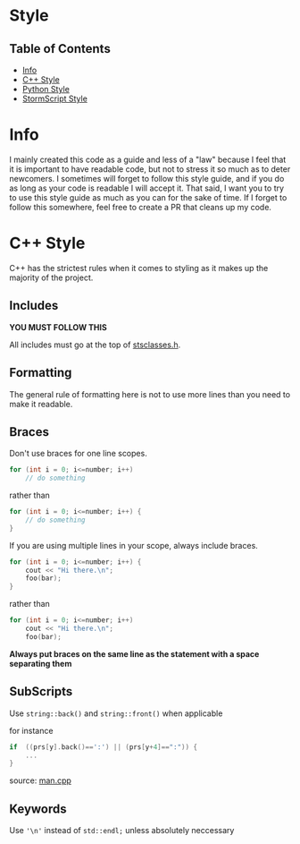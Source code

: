 # Style

## Table of Contents

* [Info](#info)
* [C++ Style](#c++-ctyle)
* [Python Style](#python-style)
* [StormScript Style](#stormscript-style)

# Info
I mainly created this code as a guide and less of a "law" because I feel that it is important to have readable code, but not to stress it so much as to deter newcomers. I sometimes will forget to follow this style guide, and if you do as long as your code is readable I will accept it. That said, I want you to try to use this style guide as much as you can for the sake of time. If I forget to follow this somewhere, feel free to create a PR that cleans up my code.

# C++ Style
C++ has the strictest rules when it comes to styling as it makes up the majority of the project.

## Includes
**YOU MUST FOLLOW THIS**

All includes must go at the top of [stsclasses.h](/core/stsclasses.h).

## Formatting
The general rule of formatting here is not to use more lines than you need to make it readable.

## Braces
Don't use braces for one line scopes.
```cpp
for (int i = 0; i<=number; i++)
    // do something
```
rather than
```cpp
for (int i = 0; i<=number; i++) {
    // do something
}
```

If you are using multiple lines in your scope, always include braces.

```cpp
for (int i = 0; i<=number; i++) {
    cout << "Hi there.\n";
    foo(bar);
}
```
rather than
```cpp
for (int i = 0; i<=number; i++)
    cout << "Hi there.\n";
    foo(bar);
```
**Always put braces on the same line as the statement with a space separating them**

## SubScripts

Use `string::back()` and `string::front()` when applicable

for instance
```cpp
if  ((prs[y].back()==':') || (prs[y+4]==":")) {
    ...
}
```
source: [man.cpp](/values/man.cpp)


## Keywords
Use `'\n'` instead of `std::endl;` unless absolutely neccessary